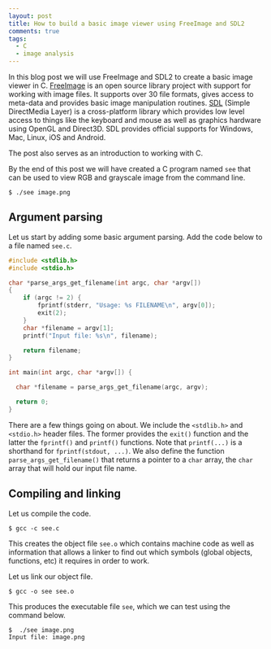 ```yaml
---
layout: post
title: How to build a basic image viewer using FreeImage and SDL2
comments: true
tags:
  - C
  - image analysis
---
```


In this blog post we will use FreeImage and SDL2 to create a basic image viewer
in C. [FreeImage](http://freeimage.sourceforge.net/) is an open source library
project with support for working with image files. It supports over 30 file
formats, gives access to meta-data and provides basic image manipulation
routines.  [SDL](https://www.libsdl.org/) (Simple DirectMedia Layer) is a
cross-platform library which provides low level access to things like the
keyboard and mouse as well as graphics hardware using OpenGL and Direct3D. SDL
provides official supports for Windows, Mac, Linux, iOS and Android.

The post also serves as an introduction to working with C.

By the end of this post we will have created a C program named ``see`` that can
be used to view RGB and grayscale image from the command line.

```
$ ./see image.png
``` 


## Argument parsing

Let us start by adding some basic argument parsing. Add the code below to a
file named ``see.c``.

```c
#include <stdlib.h>
#include <stdio.h>

char *parse_args_get_filename(int argc, char *argv[])
{
    if (argc != 2) {
        fprintf(stderr, "Usage: %s FILENAME\n", argv[0]);
        exit(2);
    }
    char *filename = argv[1];
    printf("Input file: %s\n", filename);

    return filename;
}

int main(int argc, char *argv[]) {

  char *filename = parse_args_get_filename(argc, argv);

  return 0;
}
```

There are a few things going on about. We include the ``<stdlib.h>`` and
``<stdio.h>`` header files. The former provides the ``exit()`` function and the
latter the ``fprintf()`` and ``printf()`` functions. Note that ``printf(...)``
is a shorthand for ``fprintf(stdout, ...)``. We also define the function
``parse_args_get_filename()`` that returns a pointer to a ``char`` array, the
``char`` array that will hold our input file name.


## Compiling and linking

Let us compile the code.

```
$ gcc -c see.c
```

This creates the object file ``see.o`` which contains machine code as well as
information that allows a linker to find out which symbols (global objects,
functions, etc) it requires in order to work.

Let us link our object file.

```
$ gcc -o see see.o
```

This produces the executable file ``see``, which we can test using the command
below.

```
$  ./see image.png
Input file: image.png
```
